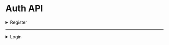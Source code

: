 # Auth API

<details>
  <summary>Register</summary>

# Register

## Decription

| Method | URL | Description |
|----------|----------|----------|
| **POST** | `/api/v1/auth/register` | Endpoint to register new user |


## Request Parameter

### Body 

| Parameter | Type | Required | Description |
|----------|----------|----------|----------|
| name | string | yes | User name |
| email | string | yes | User e-mail |
| password | string | yes | User password |
| phone_number | string | yes | User phone number |

## Example Request

```
curl --location --request POST '{base_url}/api/v1/auth/register' \
--header 'Content-Type: application/json' \
--data-raw '{
    "name": "Admin Pujas 1",
    "email": "adminpujas1@pujaskita.com",
    "password": "pujas1234",
    "phone_number": "0895401459426"
}'
```

## Response Parameter

| Parameter | Type | Description |
|----------|----------|----------|
| meta | meta object | Meta object |
| data | data object | null |

**Meta Object Contains :**
| Parameter | Type | Description |
|----------|----------|----------|
| code | number | HTTP status code |
| message | string | message |
| pagination | pagination object | null |

## Example Response

### 200

```
{
    "meta": {
        "code": 200,
        "message": "success!",
        "pagination": {}
    },
    "data": null
}
```

### 422
```
{
    "meta": {
        "code": 422,
        "message": "invalid email format",
        "pagination": {}
    },
    "data": null
}
```
```
{
    "meta": {
        "code": 422,
        "message": "invalid phone number format",
        "pagination": {}
    },
    "data": null
}
```
```
{
    "meta": {
        "code": 422,
        "message": "email cannot be empty",
        "pagination": {}
    },
    "data": null
}
```
```
{
    "meta": {
        "code": 422,
        "message": "name cannot be empty",
        "pagination": {}
    },
    "data": null
}
```
```
{
    "meta": {
        "code": 422,
        "message": "phone number cannot be empty",
        "pagination": {}
    },
    "data": null
}
```
```
{
    "meta": {
        "code": 422,
        "message": "password cannot be empty",
        "pagination": {}
    },
    "data": null
}
```
```
{
    "meta": {
        "code": 422,
        "message": "password must have a minimum of 8 characters",
        "pagination": {}
    },
    "data": null
}
```
```
{
    "meta": {
        "code": 422,
        "message": "password must contain and contain only letters and numbers",
        "pagination": {}
    },
    "data": null
}
```
```
{
    "meta": {
        "code": 422,
        "message": "email already exists",
        "pagination": {}
    },
    "data": null
}
```
```
{
    "meta": {
        "code": 422,
        "message": "phone number already exists",
        "pagination": {}
    },
    "data": null
}
```

### 500
```
{
    "meta": {
        "code": 500,
        "message": "no rows affected",
        "pagination": {}
    },
    "data": null
}
```
```
{
    "meta": {
        "code": 500,
        "message": "something wrong with encryption process",
        "pagination": {}
    },
    "data": null
}
```
```
{
    "meta": {
        "code": 500,
        "message": "failed to register",
        "pagination": {}
    },
    "data": null
}
```

</details>

---

<details>
  <summary>Login</summary>

# Login

## Decription

| Method | URL | Description |
|----------|----------|----------|
| **POST** | `/api/v1/auth/login` | Endpoint to login user |


## Request Parameter

### Body 

| Parameter | Type | Required | Description |
|----------|----------|----------|----------|
| email | string | yes | User e-mail |
| password | string | yes | User password |

## Example Request

```
curl --location --request POST '{base_url}/api/v1/auth/login' \
--header 'Content-Type: application/json' \
--data-raw '{
    "email": "dev.nagasari@pujaskita.com",
    "password": "pujas1234"
}'
```

## Response Parameter

| Parameter | Type | Description |
|----------|----------|----------|
| meta | meta object | Meta object |
| data | data object | Data object |

**Meta Object Contains :**
| Parameter | Type | Description |
|----------|----------|----------|
| code | number | HTTP status code |
| message | string | message |
| pagination | pagination object | null |

**Data Object Contains :**
| Parameter | Type | Description |
|----------|----------|----------|
| token | string | JWT token |
| expired_at | string | Token expired time |

## Example Response

### 200

```
{
    "meta": {
        "code": 200,
        "message": "success",
        "pagination": {}
    },
    "data": {
        "token": "thisIs.Token.123",
        "expired_at": "2023-08-18 22:47:59"
    }
}
```

### 401
```
{
    "meta": {
        "code": 401,
        "message": "token is expired",
        "pagination": {}
    },
    "data": null
}
```

### 403
```
{
    "meta": {
        "code": 403,
        "message": "invalid token",
        "pagination": {}
    },
    "data": null
}
```

### 404
```
{
    "meta": {
        "code": 404,
        "message": "email not found",
        "pagination": {}
    },
    "data": null
}
```

### 422
```
{
    "meta": {
        "code": 422,
        "message": "invalid email format",
        "pagination": {}
    },
    "data": null
}
```
```
{
    "meta": {
        "code": 422,
        "message": "email cannot be empty",
        "pagination": {}
    },
    "data": null
}
```
```
{
    "meta": {
        "code": 422,
        "message": "password cannot be empty",
        "pagination": {}
    },
    "data": null
}
```
```
{
    "meta": {
        "code": 422,
        "message": "wrong password",
        "pagination": {}
    },
    "data": null
}
```


### 500
```
{
    "meta": {
        "code": 500,
        "message": "something went wrong",
        "pagination": {}
    },
    "data": null
}
```
```
{
    "meta": {
        "code": 500,
        "message": "an error occured when query db",
        "pagination": {}
    },
    "data": null
}
```

</details>